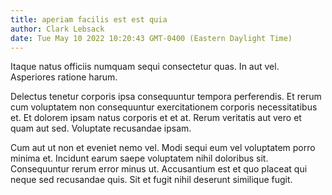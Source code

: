 ```yaml
---
title: aperiam facilis est est quia
author: Clark Lebsack
date: Tue May 10 2022 10:20:43 GMT-0400 (Eastern Daylight Time)
---
```

Itaque natus officiis numquam sequi consectetur quas. In aut vel. Asperiores ratione harum.

 Delectus tenetur corporis ipsa consequuntur tempora perferendis. Et rerum cum voluptatem non consequuntur exercitationem corporis necessitatibus et. Et dolorem ipsam natus corporis et et at. Rerum veritatis aut vero et quam aut sed. Voluptate recusandae ipsam.

 Cum aut ut non et eveniet nemo vel. Modi sequi eum vel voluptatem porro minima et. Incidunt earum saepe voluptatem nihil doloribus sit. Consequuntur rerum error minus ut. Accusantium est et quo placeat qui neque sed recusandae quis. Sit et fugit nihil deserunt similique fugit.